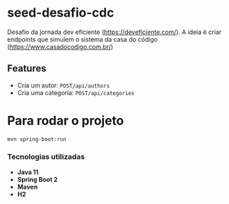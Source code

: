 # seed-desafio-cdc

Desafio da jornada dev eficiente (https://deveficiente.com/). A ideia é criar endpoints que simulem o sistema da casa do código (https://www.casadocodigo.com.br/)

## Features
* Cria um autor: `POST/api/authors`
* Cria uma categoria: `POST/api/categories`

# Para rodar o projeto

```bash
mvn spring-boot:run
```

### Tecnologias utilizadas

* **Java 11**
* **Spring Boot 2**
* **Maven**
* **H2**
